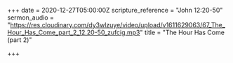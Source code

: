 +++
date = 2020-12-27T05:00:00Z
scripture_reference = "John 12:20-50"
sermon_audio = "https://res.cloudinary.com/dy3wlzuye/video/upload/v1611629063/67_The_Hour_Has_Come_part_2_12.20-50_zufcig.mp3"
title = "The Hour Has Come (part 2)"

+++
